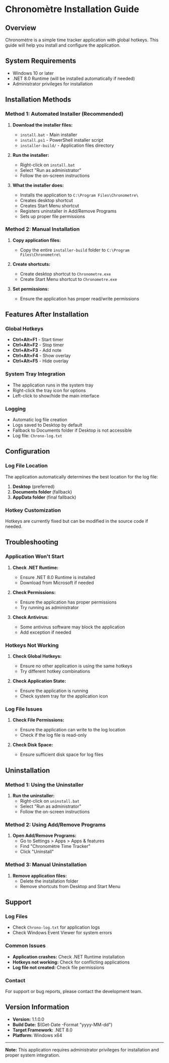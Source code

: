 # Chronomètre Installation Guide

## Overview
Chronomètre is a simple time tracker application with global hotkeys. This guide will help you install and configure the application.

## System Requirements
- Windows 10 or later
- .NET 8.0 Runtime (will be installed automatically if needed)
- Administrator privileges for installation

## Installation Methods

### Method 1: Automated Installer (Recommended)
1. **Download the installer files:**
   - `install.bat` - Main installer
   - `install.ps1` - PowerShell installer script
   - `installer-build/` - Application files directory

2. **Run the installer:**
   - Right-click on `install.bat`
   - Select "Run as administrator"
   - Follow the on-screen instructions

3. **What the installer does:**
   - Installs the application to `C:\Program Files\Chronometre\`
   - Creates desktop shortcut
   - Creates Start Menu shortcut
   - Registers uninstaller in Add/Remove Programs
   - Sets up proper file permissions

### Method 2: Manual Installation
1. **Copy application files:**
   - Copy the entire `installer-build` folder to `C:\Program Files\Chronometre\`

2. **Create shortcuts:**
   - Create desktop shortcut to `Chronometre.exe`
   - Create Start Menu shortcut to `Chronometre.exe`

3. **Set permissions:**
   - Ensure the application has proper read/write permissions

## Features After Installation

### Global Hotkeys
- **Ctrl+Alt+F1** - Start timer
- **Ctrl+Alt+F2** - Stop timer
- **Ctrl+Alt+F3** - Add note
- **Ctrl+Alt+F4** - Show overlay
- **Ctrl+Alt+F5** - Hide overlay

### System Tray Integration
- The application runs in the system tray
- Right-click the tray icon for options
- Left-click to show/hide the main interface

### Logging
- Automatic log file creation
- Logs saved to Desktop by default
- Fallback to Documents folder if Desktop is not accessible
- Log file: `Chrono-log.txt`

## Configuration

### Log File Location
The application automatically determines the best location for the log file:
1. **Desktop** (preferred)
2. **Documents folder** (fallback)
3. **AppData folder** (final fallback)

### Hotkey Customization
Hotkeys are currently fixed but can be modified in the source code if needed.

## Troubleshooting

### Application Won't Start
1. **Check .NET Runtime:**
   - Ensure .NET 8.0 Runtime is installed
   - Download from Microsoft if needed

2. **Check Permissions:**
   - Ensure the application has proper permissions
   - Try running as administrator

3. **Check Antivirus:**
   - Some antivirus software may block the application
   - Add exception if needed

### Hotkeys Not Working
1. **Check Global Hotkeys:**
   - Ensure no other application is using the same hotkeys
   - Try different hotkey combinations

2. **Check Application State:**
   - Ensure the application is running
   - Check system tray for the application icon

### Log File Issues
1. **Check File Permissions:**
   - Ensure the application can write to the log location
   - Check if the log file is read-only

2. **Check Disk Space:**
   - Ensure sufficient disk space for log files

## Uninstallation

### Method 1: Using the Uninstaller
1. **Run the uninstaller:**
   - Right-click on `uninstall.bat`
   - Select "Run as administrator"
   - Follow the on-screen instructions

### Method 2: Using Add/Remove Programs
1. **Open Add/Remove Programs:**
   - Go to Settings > Apps > Apps & features
   - Find "Chronomètre Time Tracker"
   - Click "Uninstall"

### Method 3: Manual Uninstallation
1. **Remove application files:**
   - Delete the installation folder
   - Remove shortcuts from Desktop and Start Menu

## Support

### Log Files
- Check `Chrono-log.txt` for application logs
- Check Windows Event Viewer for system errors

### Common Issues
- **Application crashes:** Check .NET Runtime installation
- **Hotkeys not working:** Check for conflicting applications
- **Log file not created:** Check file permissions

### Contact
For support or bug reports, please contact the development team.

## Version Information
- **Version:** 1.1.0.0
- **Build Date:** $(Get-Date -Format "yyyy-MM-dd")
- **Target Framework:** .NET 8.0
- **Platform:** Windows x64

---

**Note:** This application requires administrator privileges for installation and proper system integration.
